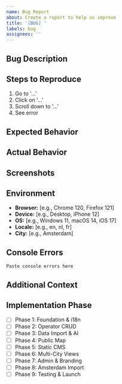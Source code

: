 ```yaml
---
name: Bug Report
about: Create a report to help us improve
title: '[BUG] '
labels: bug
assignees: ''
---
```


## Bug Description

<!-- A clear and concise description of what the bug is -->

## Steps to Reproduce

1. Go to '...'
2. Click on '...'
3. Scroll down to '...'
4. See error

## Expected Behavior

<!-- A clear and concise description of what you expected to happen -->

## Actual Behavior

<!-- A clear and concise description of what actually happened -->

## Screenshots

<!-- If applicable, add screenshots to help explain your problem -->

## Environment

- **Browser:** [e.g., Chrome 120, Firefox 121]
- **Device:** [e.g., Desktop, iPhone 12]
- **OS:** [e.g., Windows 11, macOS 14, iOS 17]
- **Locale:** [e.g., en, nl, fr]
- **City:** [e.g., Amsterdam]

## Console Errors

<!-- If applicable, paste any console errors here -->

```
Paste console errors here
```

## Additional Context

<!-- Add any other context about the problem here -->

## Implementation Phase

<!-- Which phase is this related to? -->

- [ ] Phase 1: Foundation & i18n
- [ ] Phase 2: Operator CRUD
- [ ] Phase 3: Data Import & AI
- [ ] Phase 4: Public Map
- [ ] Phase 5: Static CMS
- [ ] Phase 6: Multi-City Views
- [ ] Phase 7: Admin & Branding
- [ ] Phase 8: Amsterdam Import
- [ ] Phase 9: Testing & Launch
